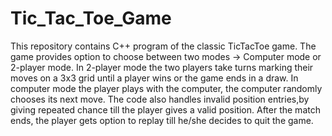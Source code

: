 # Tic_Tac_Toe_Game

This repository contains C++ program of the classic TicTacToe game. The game provides option to choose between two modes -> Computer mode or 2-player mode. In 2-player mode the two players take turns marking their moves on a 3x3 grid until a player wins or the game ends in a draw. In computer mode the player plays with the computer, the computer randomly chooses its next move. The code also handles invalid position entries,by  giving repeated chance till the player gives a valid position. After the match ends, the player gets option to replay till he/she decides to quit the game. 

